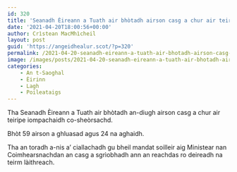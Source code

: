 ```yaml
---
id: 320
title: 'Seanadh Èireann a Tuath air bhòtadh airson casg a chur air teiripe iompachaidh'
date: '2021-04-20T18:00:56+00:00'
author: Crìstean MacMhìcheil
layout: post
guid: 'https://angeidhealur.scot/?p=320'
permalink: /2021-04-20-seanadh-eireann-a-tuath-air-bhotadh-airson-casg-a-chur-air-teiripe-iompachaidh/
image: /images/posts/2021-04-20-seanadh-eireann-a-tuath-air-bhotadh-airson-casg-a-chur-air-teiripe-iompachaidh.webp
categories:
    - An t-Saoghal
    - Èirinn
    - Lagh
    - Poileataigs
---
```


Tha Seanadh Èireann a Tuath air bhòtadh an-diugh airson casg a chur air teiripe iompachaidh co-sheòrsachd.

Bhòt 59 airson a ghluasad agus 24 na aghaidh.

Tha an toradh a-nis a’ ciallachadh gu bheil mandat soilleir aig Ministear nan Coimhearsnachdan an casg a sgrìobhadh ann an reachdas ro deireadh na teirm làithreach.
